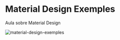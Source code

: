 # Material Design Exemples
Aula sobre Material Design

![material-design-exemples](https://github.com/ricardodbianco/android-material/assets/88116958/d38de23b-c63b-4607-bf76-4933a4fddb4e)
